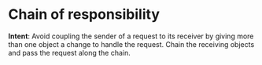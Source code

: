 # Chain of responsibility

**Intent**: Avoid coupling the sender of a request to its receiver by giving more than one object a change to handle the request. Chain the receiving objects and pass the request along the chain.
